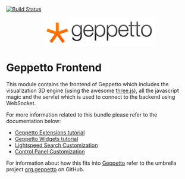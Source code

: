 [![Build Status](https://travis-ci.org/openworm/geppetto-application.svg?branch=feature-split_dependencies)](https://travis-ci.org/openworm/geppetto-application)

<p align="center">
  <img src="https://github.com/tarelli/bucket/blob/master/geppetto%20logo.png?raw=true" alt="Geppetto logo"/>
</p>

# Geppetto Frontend

This module contains the frontend of Geppetto which includes the visualization 3D engine (using the awesome [three.js](https://github.com/mrdoob/three.js/)), all the javascript magic and the servlet which is used to connect to the backend using WebSocket.

For more information related to this bundle please refer to the documentation below:
- [Geppetto Extensions tutorial](http://docs.geppetto.org/en/latest/build.html)
- [Geppetto Widgets tutorial](http://docs.geppetto.org/en/latest/widgets.html)
- [Lightspeed Search Customization](http://docs.geppetto.org/en/latest/spotlightcustom.html)
- [Control Panel Customization](http://docs.geppetto.org/en/latest/controlpanelcustom.html)

For information about how this fits into [Geppetto](http://www.geppetto.org/) refer to the umbrella project [org.geppetto](https://github.com/openworm/org.geppetto) on GitHub.
